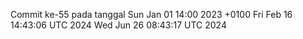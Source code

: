 Commit ke-55 pada tanggal Sun Jan 01 14:00 2023 +0100
Fri Feb 16 14:43:06 UTC 2024
Wed Jun 26 08:43:17 UTC 2024
